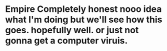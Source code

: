 # Empire  Completely honest nooo idea what I'm doing but we'll see how this goes. hopefully well. or just not gonna get a computer viruis. 
